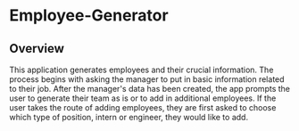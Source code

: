 # Employee-Generator

## Overview ##

This application generates employees and their crucial information. The process begins with asking the manager to put in basic information related to their job. After the manager's data has been created, the app prompts the user to generate their team as is or to add in additional employees. If the user takes the route of adding employees, they are first asked to choose which type of position, intern or engineer, they would like to add. 